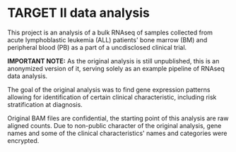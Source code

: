 # TARGET II data analysis

This project is an analysis of a bulk RNAseq of samples collected from acute lymphoblastic leukemia (ALL) patients' bone marrow (BM) and peripheral blood (PB) as a part of a uncdisclosed clinical trial.

**IMPORTANT NOTE:** As the original analysis is still unpublished, this is an anonymized version of it, serving solely as an example pipeline of RNAseq data analysis.

The goal of the original analysis was to find gene expression patterns allowing for identification of certain clinical characteristic, including risk stratification at diagnosis.

Original BAM files are confidential, the starting point of this analysis are raw aligned counts. Due to non-public character of the original analysis, gene names and some of the clinical characteristics' names and categories were encrypted.